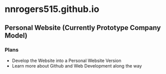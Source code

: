 # nnrogers515.github.io
## Personal Website (Currently Prototype Company Model)
### Plans
  - Develop the Website into a Personal Website Version
  - Learn more about Github and Web Development along the way
